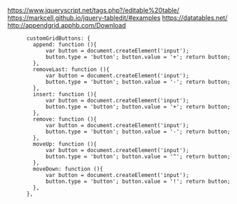 https://www.jqueryscript.net/tags.php?/editable%20table/
https://markcell.github.io/jquery-tabledit/#examples
https://datatables.net/
http://appendgrid.apphb.com/Download


          customGridButtons: {
            append: function (){
                var button = document.createElement('input');
                button.type = 'button'; button.value = '+'; return button;
            },
            removeLast: function (){
                var button = document.createElement('input');
                button.type = 'button'; button.value = '-'; return button;
            },
            insert: function (){
                var button = document.createElement('input');
                button.type = 'button'; button.value = '+'; return button;
            },
            remove: function (){
                var button = document.createElement('input');
                button.type = 'button'; button.value = '-'; return button;
            },
            moveUp: function (){
                var button = document.createElement('input');
                button.type = 'button'; button.value = '^'; return button;
            },
            moveDown: function (){
                var button = document.createElement('input');
                button.type = 'button'; button.value = '!'; return button;
            },
          },